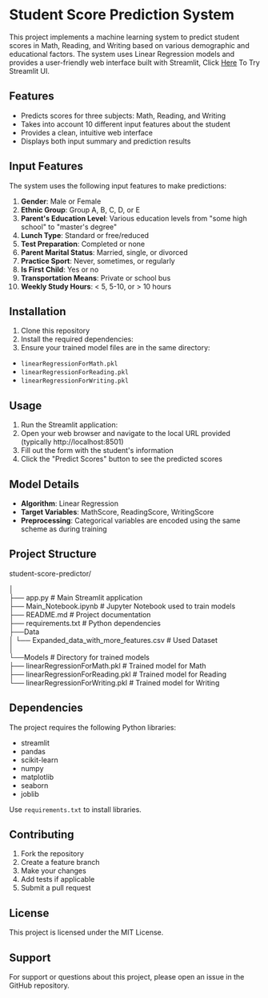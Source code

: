 # Student Score Prediction System

This project implements a machine learning system to predict student scores in Math, Reading, and Writing based on various demographic and educational factors. The system uses Linear Regression models and provides a user-friendly web interface built with Streamlit, Click [Here](https://machine-learning-first-project-ayw.streamlit.app/) To Try Streamlit UI.

## Features

- Predicts scores for three subjects: Math, Reading, and Writing
- Takes into account 10 different input features about the student
- Provides a clean, intuitive web interface
- Displays both input summary and prediction results

## Input Features

The system uses the following input features to make predictions:

1. **Gender**: Male or Female
2. **Ethnic Group**: Group A, B, C, D, or E
3. **Parent's Education Level**: Various education levels from "some high school" to "master's degree"
4. **Lunch Type**: Standard or free/reduced
5. **Test Preparation**: Completed or none
6. **Parent Marital Status**: Married, single, or divorced
7. **Practice Sport**: Never, sometimes, or regularly
8. **Is First Child**: Yes or no
9. **Transportation Means**: Private or school bus
10. **Weekly Study Hours**: < 5, 5-10, or > 10 hours

## Installation

1. Clone this repository
2. Install the required dependencies:
3. Ensure your trained model files are in the same directory:

- `linearRegressionForMath.pkl`
- `linearRegressionForReading.pkl`
- `linearRegressionForWriting.pkl`

## Usage

1. Run the Streamlit application:
2. Open your web browser and navigate to the local URL provided (typically http://localhost:8501)
3. Fill out the form with the student's information
4. Click the "Predict Scores" button to see the predicted scores

## Model Details

- **Algorithm**: Linear Regression
- **Target Variables**: MathScore, ReadingScore, WritingScore
- **Preprocessing**: Categorical variables are encoded using the same scheme as during training

## Project Structure

student-score-predictor/

│ <br />
├── app.py # Main Streamlit application <br />
├── Main_Notebook.ipynb # Jupyter Notebook used to train models <br />
├── README.md # Project documentation <br />
├── requirements.txt # Python dependencies <br />
├──Data <br />
│    └── Expanded_data_with_more_features.csv # Used Dataset <br />
│ <br />
└──Models # Directory for trained models <br />
     ├── linearRegressionForMath.pkl # Trained model for Math <br />
     ├── linearRegressionForReading.pkl # Trained model for Reading <br />
     └── linearRegressionForWriting.pkl # Trained model for Writing <br />

## Dependencies

The project requires the following Python libraries:

- streamlit
- pandas
- scikit-learn
- numpy
- matplotlib
- seaborn
- joblib

Use `requirements.txt` to install libraries.

## Contributing

1. Fork the repository
2. Create a feature branch
3. Make your changes
4. Add tests if applicable
5. Submit a pull request

## License

This project is licensed under the MIT License.

## Support

For support or questions about this project, please open an issue in the GitHub repository.
